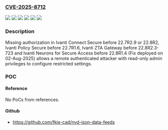 ### [CVE-2025-8712](https://cve.mitre.org/cgi-bin/cvename.cgi?name=CVE-2025-8712)
![](https://img.shields.io/static/v1?label=Product&message=Connect%20Secure%20before&color=blue)
![](https://img.shields.io/static/v1?label=Product&message=Neurons%20for%20Secure%20Access&color=blue)
![](https://img.shields.io/static/v1?label=Product&message=Policy%20Secure&color=blue)
![](https://img.shields.io/static/v1?label=Product&message=ZTA%20Gateway&color=blue)
![](https://img.shields.io/static/v1?label=Version&message=&color=brightgreen)
![](https://img.shields.io/static/v1?label=Vulnerability&message=CWE-862%20Missing%20Authorization&color=brightgreen)

### Description

Missing authorization in Ivanti Connect Secure before 22.7R2.9 or 22.8R2, Ivanti Policy Secure before 22.7R1.6, Ivanti ZTA Gateway before 22.8R2.3-723 and Ivanti Neurons for Secure Access before 22.8R1.4 (Fix deployed on 02-Aug-2025) allows a remote authenticated attacker with read-only admin privileges to configure restricted settings.

### POC

#### Reference
No PoCs from references.

#### Github
- https://github.com/fkie-cad/nvd-json-data-feeds

